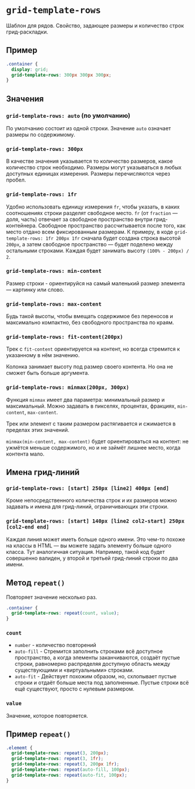 # `grid-template-rows`

Шаблон для рядов. Свойство, задающее размеры и количество строк грид-раскладки.

## Пример

```css
.container {
  display: grid;
  grid-template-rows: 300px 300px 300px;
}
```

## Значения

### `grid-template-rows: auto` (по умолчанию)

По умолчанию состоит из одной строки. Значение `auto` означает размеры по содержимому.

### `grid-template-rows: 300px`

В качестве значения указывается то количество размеров, какое количество строк необходимо. Размеры могут указываться в любых доступных единицах измерения. Размеры перечисляются через пробел.

### `grid-template-rows: 1fr`

Удобно использовать единицу измерения `fr`, чтобы указать, в каких соотношениях строки разделят свободное место. `fr` (от `fraction` — доля, часть) отвечает за свободное пространство внутри грид-контейнера. Свободное пространство рассчитывается после того, как место отдано всем фиксированным размерам. К примеру, в коде `grid-template-rows: 1fr 200px 1fr` сначала будет создана строка высотой `200px`, а затем свободное пространство — будет поделено между остальными строками. Каждая будет занимать высоту `(100% - 200px) / 2`.

### `grid-template-rows: min-content`

Размер строки - ориентируйся на самый маленький размер элемента — картинку или слово.

### `grid-template-rows: max-content`

Будь такой высоты, чтобы вмещать содержимое без переносов и максимально компактно, без свободного пространства по краям.

### `grid-template-rows: fit-content(200px)`

Трек с `fit-content` ориентируется на контент, но всегда стремится к указанному в нём значению.

Колонка занимает высоту под размер своего контента. Но она не сможет быть больше аргумента.

### `grid-template-rows: minmax(200px, 300px)`

Функция `minmax` имеет два параметра: минимальный размер и максимальный. Можно задавать в пикселях, процентах, фракциях, `min-content`, `max-content`.

Трек или элемент с таким размером растягивается и сжимается в пределах этих значений.

`minmax(min-content, max-content)` будет ориентироваться на контент: не ужмётся меньше содержимого, но и не займёт лишнее место, когда контента мало.

## Имена грид-линий

### `grid-template-rows: [start] 250px [line2] 400px [end]`

Кроме непосредственного количества строк и их размеров можно задавать и имена для грид-линий, ограничивающих эти строки.

### `grid-template-rows: [start] 140px [line2 col2-start] 250px [col2-end end]`

Каждая линия может иметь больше одного имени. Это чем-то похоже на классы в HTML — вы можете задать элементу больше одного класса. Тут аналогичная ситуация. Например, такой код будет совершенно валиден, у второй и третьей грид-линий строки по два имени.

## Метод `repeat()`

Повторяет значение несколько раз.

```css
.container {
  grid-template-rows: repeat(count, value);
}
```

### `count`

- `number` - количество повторений
- `auto-fill` - Стремится заполнить строками всё доступное пространство, а когда элементы заканчиваются, создаёт пустые строки, равномерно распределяя доступную область между существующими и «виртуальными» строками.
- `auto-fit` - Действует похожим образом, но, схлопывает пустые строки и отдаёт больше места под заполненные. Пустые строки всё ещё существуют, просто с нулевым размером.

### `value`

Значение, которое повторяется.

## Пример `repeat()`

```css
.elememt {
  grid-template-rows: repeat(3, 200px);
  grid-template-rows: repeat(3, 1fr);
  grid-template-rows: repeat(3, 200px 1fr);
  grid-template-rows: repeat(auto-fill, 100px);
  grid-template-rows: repeat(auto-fit, 100px);
}
```
